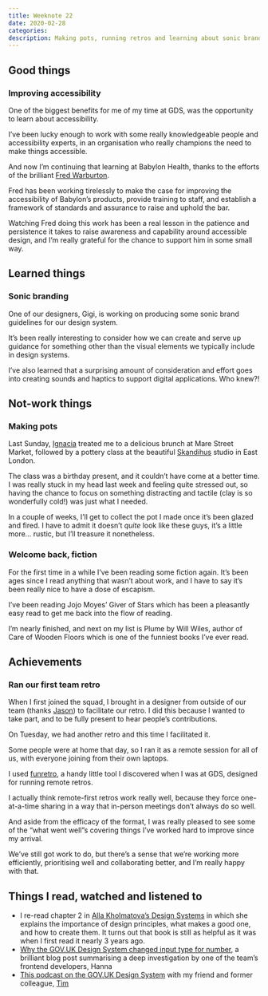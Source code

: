 ```yaml
---
title: Weeknote 22
date: 2020-02-28
categories:
description: Making pots, running retros and learning about sonic branding
---
```


## Good things

### Improving accessibility

One of the biggest benefits for me of my time at GDS, was the opportunity to learn about accessibility.

I’ve been lucky enough to work with some really knowledgeable people and accessibility experts, in an organisation who really champions the need to make things accessible.

And now I’m continuing that learning at Babylon Health, thanks to the efforts of the brilliant [Fred Warburton](https://twitter.com/FredWabz).

Fred has been working tirelessly to make the case for improving the accessibility of Babylon’s products, provide training to staff, and establish a framework of standards and assurance to raise and uphold the bar.

Watching Fred doing this work has been a real lesson in the patience and persistence it takes to raise awareness and capability around accessible design, and I’m really grateful for the chance to support him in some small way.

## Learned things

### Sonic branding

One of our designers, Gigi, is working on producing some sonic brand guidelines for our design system.

It’s been really interesting to consider how we can create and serve up guidance for something other than the visual elements we typically include in design systems.

I’ve also learned that a surprising amount of consideration and effort goes into creating sounds and haptics to support digital applications. Who knew?!

## Not-work things

### Making pots

Last Sunday, [Ignacia](https://twitter.com/ignaciaorellana) treated me to a delicious brunch at Mare Street Market, followed by a pottery class at the beautiful [Skandihus](https://www.skandihus.co.uk) studio in East London.

The class was a birthday present, and it couldn’t have come at a better time. I was really stuck in my head last week and feeling quite stressed out, so having the chance to focus on something distracting and tactile (clay is so wonderfully cold!) was just what I needed.

In a couple of weeks, I’ll get to collect the pot I made once it’s been glazed and fired. I have to admit it doesn’t _quite_ look like these guys, it’s a little more… rustic, but I’ll treasure it nonetheless.


### Welcome back, fiction

For the first time in a while I’ve been reading some fiction again. It’s been ages since I read anything that wasn’t about work, and I have to say it’s been really nice to have a dose of escapism.

I’ve been reading Jojo Moyes’ Giver of Stars which has been a pleasantly easy read to get me back into the flow of reading.

I’m nearly finished, and next on my list is Plume by Will Wiles, author of Care of Wooden Floors which is one of the funniest books I’ve ever read.

## Achievements

### Ran our first team retro

When I first joined the squad, I brought in a designer from outside of our team (thanks [Jason](https://twitter.com/mrbootle)) to facilitate our retro. I did this because I wanted to take part, and to be fully present to hear people’s contributions.

On Tuesday, we had another retro and this time I facilitated it. 

Some people were at home that day, so I ran it as a remote session for all of us, with everyone joining from their own laptops. 

I used [funretro](https://funretro.io), a handy little tool I discovered when I was at GDS, designed for running remote retros.

I actually think remote-first retros work really well, because they force one-at-a-time sharing in a way that in-person meetings don’t always do so well.

And aside from the efficacy of the format, I was really pleased to see some of the “what went well”s covering things I’ve worked hard to improve since my arrival.

We’ve still got work to do, but there’s a sense that we’re working more efficiently, prioritising well and collaborating better, and I’m really happy with that.

## Things I read, watched and listened to

- I re-read chapter 2 in [Alla Kholmatova’s Design Systems](https://www.smashingmagazine.com/design-systems-book/) in which she explains the importance of design principles, what makes a good one, and how to create them. It turns out that book is still as helpful as it was when I first read it nearly 3 years ago.
- [Why the GOV.UK Design System changed input type for number](https://technology.blog.gov.uk/2020/02/24/why-the-gov-uk-design-system-team-changed-the-input-type-for-numbers/), a brilliant blog post summarising a deep investigation by one of the team’s frontend developers, Hanna
- [This podcast on the GOV.UK Design System](https://gds.blog.gov.uk/2020/02/28/podcast-gov-uk-design-system/) with my friend and former colleague, [Tim](https://twitter.com/timpaul)
